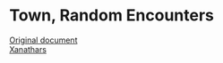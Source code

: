 # Town, Random Encounters

[Original document](https://www.dndbeyond.com/sources/dmg/adventure-environments#UrbanEncounters)  
[Xanathars](https://www.dndbeyond.com/sources/xgte/random-encounters#UrbanEncounters)
